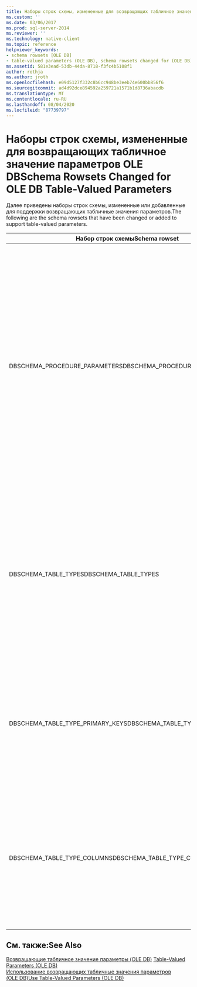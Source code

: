 ```yaml
---
title: Наборы строк схемы, измененные для возвращающих табличное значение параметров OLE DB | Документы Майкрософт
ms.custom: ''
ms.date: 03/06/2017
ms.prod: sql-server-2014
ms.reviewer: ''
ms.technology: native-client
ms.topic: reference
helpviewer_keywords:
- schema rowsets [OLE DB]
- table-valued parameters (OLE DB), schema rowsets changed for (OLE DB)
ms.assetid: 581e3ead-53db-44da-8718-f3fc4b5108f1
author: rothja
ms.author: jroth
ms.openlocfilehash: e09d5127f332c8b6cc948be3eeb74e600bb856f6
ms.sourcegitcommit: ad4d92dce894592a259721a1571b1d8736abacdb
ms.translationtype: MT
ms.contentlocale: ru-RU
ms.lasthandoff: 08/04/2020
ms.locfileid: "87739797"
---
```

# <a name="schema-rowsets-changed-for-ole-db-table-valued-parameters"></a><span data-ttu-id="627a1-102">Наборы строк схемы, измененные для возвращающих табличное значение параметров OLE DB</span><span class="sxs-lookup"><span data-stu-id="627a1-102">Schema Rowsets Changed for OLE DB Table-Valued Parameters</span></span>
  <span data-ttu-id="627a1-103">Далее приведены наборы строк схемы, измененные или добавленные для поддержки возвращающих табличные значения параметров.</span><span class="sxs-lookup"><span data-stu-id="627a1-103">The following are the schema rowsets that have been changed or added to support table-valued parameters.</span></span>  
  
|<span data-ttu-id="627a1-104">Набор строк схемы</span><span class="sxs-lookup"><span data-stu-id="627a1-104">Schema rowset</span></span>|<span data-ttu-id="627a1-105">Описание</span><span class="sxs-lookup"><span data-stu-id="627a1-105">Description</span></span>|  
|-------------------|-----------------|  
|<span data-ttu-id="627a1-106">DBSCHEMA_PROCEDURE_PARAMETERS</span><span class="sxs-lookup"><span data-stu-id="627a1-106">DBSCHEMA_PROCEDURE_PARAMETERS</span></span>|<span data-ttu-id="627a1-107">В конец набора строк были добавлены два новых столбца с именами SS_TYPE_CATALOG_NAME и SS_TYPE_SCHEMANAME.</span><span class="sxs-lookup"><span data-stu-id="627a1-107">Two new columns were added at the end of the rowset named SS_TYPE_CATALOG_NAME and SS_TYPE_SCHEMANAME.</span></span> <span data-ttu-id="627a1-108">Эти столбцы можно повторно использовать для будущих типов.</span><span class="sxs-lookup"><span data-stu-id="627a1-108">These columns could be re-used for future types.</span></span> <span data-ttu-id="627a1-109">Столбцы TYPE_NAME и LOCAL_TYPE_NAME содержат имя возвращающего табличное значение параметра типа TABLE.</span><span class="sxs-lookup"><span data-stu-id="627a1-109">The TYPE_NAME and LOCAL_TYPE_NAME columns will contain the name of the table-valued parameter TABLE type.</span></span> <span data-ttu-id="627a1-110">Столбец DATA_TYPE для возвращающих табличные значения параметров принимает значение DBTYPE_TABLE = 143.</span><span class="sxs-lookup"><span data-stu-id="627a1-110">The DATA_TYPE column will have value DBTYPE_TABLE = 143 for table-valued parameters.</span></span>|  
|<span data-ttu-id="627a1-111">DBSCHEMA_TABLE_TYPES</span><span class="sxs-lookup"><span data-stu-id="627a1-111">DBSCHEMA_TABLE_TYPES</span></span>|<span data-ttu-id="627a1-112">Этот набор строк был добавлен для поддержки возвращающих табличное значение параметров.</span><span class="sxs-lookup"><span data-stu-id="627a1-112">This rowset was added to support table-valued parameters.</span></span> <span data-ttu-id="627a1-113">Он аналогичен набору строк DBSCHEMA_TABLES, за исключением того, что возвращает метаданные только для табличных типов, а не для таблиц, представлений или синонимов.</span><span class="sxs-lookup"><span data-stu-id="627a1-113">It is identical to DBSCHEMA_TABLES, except that it returns metadata only for table types, rather than for tables, views, or synonyms.</span></span> <span data-ttu-id="627a1-114">Столбец TABLE_TYPE принимает значение TABLE TYPE.</span><span class="sxs-lookup"><span data-stu-id="627a1-114">The TABLE_TYPE column will have the value 'TABLE TYPE'.</span></span>|  
|<span data-ttu-id="627a1-115">DBSCHEMA_TABLE_TYPE_PRIMARY_KEYS</span><span class="sxs-lookup"><span data-stu-id="627a1-115">DBSCHEMA_TABLE_TYPE_PRIMARY_KEYS</span></span>|<span data-ttu-id="627a1-116">Этот набор строк был добавлен для поддержки возвращающих табличное значение параметров.</span><span class="sxs-lookup"><span data-stu-id="627a1-116">This rowset was added to support table-valued parameters.</span></span> <span data-ttu-id="627a1-117">Он аналогичен набору строк DBSCHEMA_PRIMARY_KEYS, за исключением того, что возвращает метаданные первичных ключей только для табличных типов, а не для таблиц.</span><span class="sxs-lookup"><span data-stu-id="627a1-117">It is identical to DBSCHEMA_PRIMARY_KEYS, except that it returns primary keys metadata only for table types, rather than for tables.</span></span>|  
|<span data-ttu-id="627a1-118">DBSCHEMA_TABLE_TYPE_COLUMNS</span><span class="sxs-lookup"><span data-stu-id="627a1-118">DBSCHEMA_TABLE_TYPE_COLUMNS</span></span>|<span data-ttu-id="627a1-119">Этот набор строк был добавлен для поддержки возвращающих табличное значение параметров.</span><span class="sxs-lookup"><span data-stu-id="627a1-119">This rowset was added to support table-valued parameters.</span></span> <span data-ttu-id="627a1-120">Он аналогичен набору строк DBSCHEMA_COLUMNS, за исключением того, что возвращает метаданные столбцов только для табличных типов, а не для таблиц, представлений или синонимов.</span><span class="sxs-lookup"><span data-stu-id="627a1-120">It is identical to DBSCHEMA_COLUMNS, except that it returns column metadata only for table types, rather than for tables, views, or synonyms.</span></span>|  
  
## <a name="see-also"></a><span data-ttu-id="627a1-121">См. также:</span><span class="sxs-lookup"><span data-stu-id="627a1-121">See Also</span></span>  
 <span data-ttu-id="627a1-122">[Возвращающие табличное значение параметры &#40;OLE DB&#41;](table-valued-parameters-ole-db.md) </span><span class="sxs-lookup"><span data-stu-id="627a1-122">[Table-Valued Parameters &#40;OLE DB&#41;](table-valued-parameters-ole-db.md) </span></span>  
 [<span data-ttu-id="627a1-123">Использование возвращающих табличные значения параметров &#40;OLE DB&#41;</span><span class="sxs-lookup"><span data-stu-id="627a1-123">Use Table-Valued Parameters &#40;OLE DB&#41;</span></span>](../native-client-ole-db-how-to/use-table-valued-parameters-ole-db.md)  
  
  
